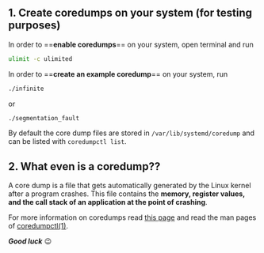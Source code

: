 ## 1. Create coredumps on your system (for testing purposes) 

In order to ==**enable coredumps**== on your system, open terminal and run

```bash
ulimit -c ulimited
```

In order to ==**create an example coredump**== on your system, run

```bash
./infinite
```

or

```bash
./segmentation_fault
```

By default the core dump files are stored in `/var/lib/systemd/coredump` and can be listed with 
`coredumpctl list`. 

## 2. What even is a coredump??

A core dump is a file that gets automatically generated by the Linux kernel after a program crashes. This file contains the 
**memory, register values, and the call stack of an application at the point of crashing**.

For more information on coredumps read [this page](https://www.baeldung.com/linux/managing-core-dumps) and read the man pages of [coredumpctl(1)](https://www.man7.org/linux/man-pages/man1/coredumpctl.1.html).

***Good luck*** :wink: